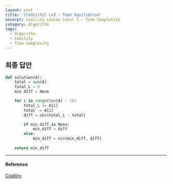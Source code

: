 ```yaml
---
layout: post
title: '[Codility] Lv3 - Tape Equilibrium'
excerpt: Codility Lesson Level 3 - Time Complexity
category: Algorithm
tags:
  - Algorithm
  - Codility
  - Time Complexity
---
```


## 최종 답안

```py
def solution(A):
    total = sum(A)
    total_L = 0
    min_diff = None

    for i in range(len(A) - 1):
        total_L += A[i]
        total -= A[i]
        diff = abs(total_L - total)

        if min_diff is None:
            min_diff = diff
        else:
            min_diff = min(min_diff, diff)
        
    return min_diff
```

- - -

#### Reference

[Codility](https://app.codility.com/programmers/lessons/3-time_complexity/tape_equilibrium/)